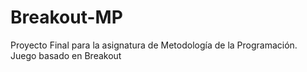 # Breakout-MP
Proyecto Final para la asignatura de Metodología de la Programación. Juego basado en Breakout
